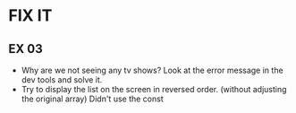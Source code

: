 # FIX IT
## EX 03
* Why are we not seeing any tv shows? Look at the error message in the dev tools and solve it.
* Try to display the list on the screen in reversed order. (without adjusting the original array)
Didn't use the const 